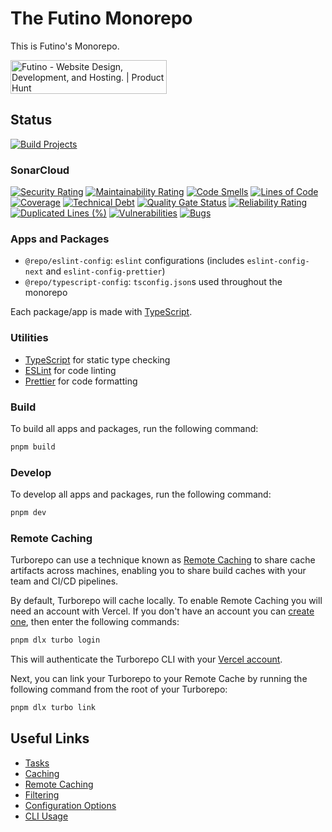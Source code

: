 # The Futino Monorepo

This is Futino's Monorepo.

<a href="https://www.producthunt.com/posts/futino?utm_source=badge-featured&utm_medium=badge&utm_souce=badge-futino" target="_blank"><img src="https://api.producthunt.com/widgets/embed-image/v1/featured.svg?post_id=421147&theme=dark" alt="Futino - Website&#0032;Design&#0044;&#0032;Development&#0044;&#0032;and&#0032;Hosting&#0046; | Product Hunt" style="width: 250px; height: 54px;" width="250" height="54" /></a>

## Status

[![Build Projects](https://github.com/Futino/futino/actions/workflows/build.yml/badge.svg?branch=alpha)](https://github.com/Futino/futino/actions/workflows/build.yml)

### SonarCloud

[![Security Rating](https://sonarcloud.io/api/project_badges/measure?project=Futino_futino&metric=security_rating)](https://sonarcloud.io/summary/new_code?id=Futino_futino) [![Maintainability Rating](https://sonarcloud.io/api/project_badges/measure?project=Futino_futino&metric=sqale_rating)](https://sonarcloud.io/summary/new_code?id=Futino_futino) [![Code Smells](https://sonarcloud.io/api/project_badges/measure?project=Futino_futino&metric=code_smells)](https://sonarcloud.io/summary/new_code?id=Futino_futino) [![Lines of Code](https://sonarcloud.io/api/project_badges/measure?project=Futino_futino&metric=ncloc)](https://sonarcloud.io/summary/new_code?id=Futino_futino) [![Coverage](https://sonarcloud.io/api/project_badges/measure?project=Futino_futino&metric=coverage)](https://sonarcloud.io/summary/new_code?id=Futino_futino) [![Technical Debt](https://sonarcloud.io/api/project_badges/measure?project=Futino_futino&metric=sqale_index)](https://sonarcloud.io/summary/new_code?id=Futino_futino) [![Quality Gate Status](https://sonarcloud.io/api/project_badges/measure?project=Futino_futino&metric=alert_status)](https://sonarcloud.io/summary/new_code?id=Futino_futino) [![Reliability Rating](https://sonarcloud.io/api/project_badges/measure?project=Futino_futino&metric=reliability_rating)](https://sonarcloud.io/summary/new_code?id=Futino_futino) [![Duplicated Lines (%)](https://sonarcloud.io/api/project_badges/measure?project=Futino_futino&metric=duplicated_lines_density)](https://sonarcloud.io/summary/new_code?id=Futino_futino) [![Vulnerabilities](https://sonarcloud.io/api/project_badges/measure?project=Futino_futino&metric=vulnerabilities)](https://sonarcloud.io/summary/new_code?id=Futino_futino) [![Bugs](https://sonarcloud.io/api/project_badges/measure?project=Futino_futino&metric=bugs)](https://sonarcloud.io/summary/new_code?id=Futino_futino)

### Apps and Packages

- `@repo/eslint-config`: `eslint` configurations (includes `eslint-config-next` and `eslint-config-prettier`)
- `@repo/typescript-config`: `tsconfig.json`s used throughout the monorepo

Each package/app is made with [TypeScript](https://www.typescriptlang.org/).

### Utilities

- [TypeScript](https://www.typescriptlang.org/) for static type checking
- [ESLint](https://eslint.org/) for code linting
- [Prettier](https://prettier.io) for code formatting

### Build

To build all apps and packages, run the following command:

```sh
pnpm build
```

### Develop

To develop all apps and packages, run the following command:

```sh
pnpm dev
```

### Remote Caching

Turborepo can use a technique known as [Remote Caching](https://turbo.build/repo/docs/core-concepts/remote-caching) to share cache artifacts across machines, enabling you to share build caches with your team and CI/CD pipelines.

By default, Turborepo will cache locally. To enable Remote Caching you will need an account with Vercel. If you don't have an account you can [create one](https://vercel.com/signup), then enter the following commands:

```sh
pnpm dlx turbo login
```

This will authenticate the Turborepo CLI with your [Vercel account](https://vercel.com/docs/concepts/personal-accounts/overview).

Next, you can link your Turborepo to your Remote Cache by running the following command from the root of your Turborepo:

```sh
pnpm dlx turbo link
```

## Useful Links

- [Tasks](https://turbo.build/repo/docs/core-concepts/monorepos/running-tasks)
- [Caching](https://turbo.build/repo/docs/core-concepts/caching)
- [Remote Caching](https://turbo.build/repo/docs/core-concepts/remote-caching)
- [Filtering](https://turbo.build/repo/docs/core-concepts/monorepos/filtering)
- [Configuration Options](https://turbo.build/repo/docs/reference/configuration)
- [CLI Usage](https://turbo.build/repo/docs/reference/command-line-reference)
